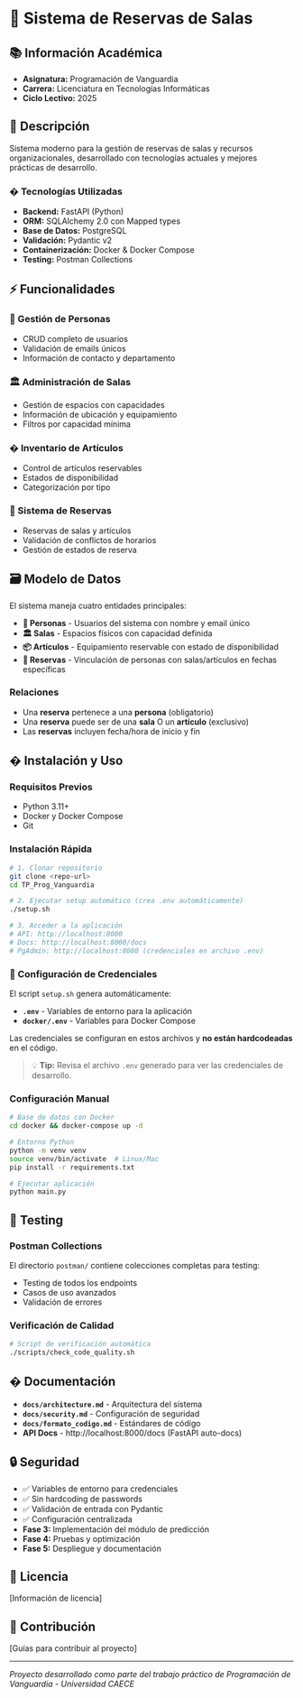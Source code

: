 # 🏢 Sistema de Reservas de Salas

## 📚 Información Académica

- **Asignatura:** Programación de Vanguardia  
- **Carrera:** Licenciatura en Tecnologías Informáticas
- **Ciclo Lectivo:** 2025

## 📖 Descripción

Sistema moderno para la gestión de reservas de salas y recursos organizacionales, desarrollado con tecnologías actuales y mejores prácticas de desarrollo.

### �️ Tecnologías Utilizadas

- **Backend:** FastAPI (Python)
- **ORM:** SQLAlchemy 2.0 con Mapped types
- **Base de Datos:** PostgreSQL
- **Validación:** Pydantic v2
- **Containerización:** Docker & Docker Compose
- **Testing:** Postman Collections

## ⚡ Funcionalidades

### 👥 Gestión de Personas
- CRUD completo de usuarios
- Validación de emails únicos
- Información de contacto y departamento

### 🏛️ Administración de Salas  
- Gestión de espacios con capacidades
- Información de ubicación y equipamiento
- Filtros por capacidad mínima

### � Inventario de Artículos
- Control de artículos reservables
- Estados de disponibilidad
- Categorización por tipo

### 📅 Sistema de Reservas
- Reservas de salas y artículos
- Validación de conflictos de horarios
- Gestión de estados de reserva

## 🗃️ Modelo de Datos

El sistema maneja cuatro entidades principales:

- **👥 Personas** - Usuarios del sistema con nombre y email único
- **🏛️ Salas** - Espacios físicos con capacidad definida  
- **📦 Artículos** - Equipamiento reservable con estado de disponibilidad
- **📅 Reservas** - Vinculación de personas con salas/artículos en fechas específicas

### Relaciones
- Una **reserva** pertenece a una **persona** (obligatorio)
- Una **reserva** puede ser de una **sala** O un **artículo** (exclusivo)
- Las **reservas** incluyen fecha/hora de inicio y fin

## � Instalación y Uso

### Requisitos Previos
- Python 3.11+
- Docker y Docker Compose
- Git

### Instalación Rápida
```bash
# 1. Clonar repositorio
git clone <repo-url>
cd TP_Prog_Vanguardia

# 2. Ejecutar setup automático (crea .env automáticamente)
./setup.sh

# 3. Acceder a la aplicación
# API: http://localhost:8000
# Docs: http://localhost:8000/docs
# PgAdmin: http://localhost:8080 (credenciales en archivo .env)
```

### 🔐 Configuración de Credenciales

El script `setup.sh` genera automáticamente:
- **`.env`** - Variables de entorno para la aplicación
- **`docker/.env`** - Variables para Docker Compose

Las credenciales se configuran en estos archivos y **no están hardcodeadas** en el código.

> 💡 **Tip:** Revisa el archivo `.env` generado para ver las credenciales de desarrollo.

### Configuración Manual
```bash
# Base de datos con Docker
cd docker && docker-compose up -d

# Entorno Python
python -m venv venv
source venv/bin/activate  # Linux/Mac
pip install -r requirements.txt

# Ejecutar aplicación
python main.py
```

## 🧪 Testing

### Postman Collections
El directorio `postman/` contiene colecciones completas para testing:
- Testing de todos los endpoints
- Casos de uso avanzados  
- Validación de errores

### Verificación de Calidad
```bash
# Script de verificación automática
./scripts/check_code_quality.sh
```

## � Documentación

- **`docs/architecture.md`** - Arquitectura del sistema
- **`docs/security.md`** - Configuración de seguridad
- **`docs/formato_codigo.md`** - Estándares de código
- **API Docs** - http://localhost:8000/docs (FastAPI auto-docs)

## 🔒 Seguridad

- ✅ Variables de entorno para credenciales
- ✅ Sin hardcoding de passwords
- ✅ Validación de entrada con Pydantic
- ✅ Configuración centralizada
- **Fase 3:** Implementación del módulo de predicción
- **Fase 4:** Pruebas y optimización
- **Fase 5:** Despliegue y documentación

## 📄 Licencia

[Información de licencia]

## 🤝 Contribución

[Guías para contribuir al proyecto]

---

*Proyecto desarrollado como parte del trabajo práctico de Programación de Vanguardia - Universidad CAECE*